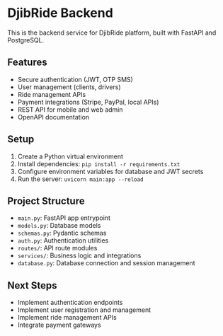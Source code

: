 # DjibRide Backend

This is the backend service for DjibRide platform, built with FastAPI and PostgreSQL.

## Features

- Secure authentication (JWT, OTP SMS)
- User management (clients, drivers)
- Ride management APIs
- Payment integrations (Stripe, PayPal, local APIs)
- REST API for mobile and web admin
- OpenAPI documentation

## Setup

1. Create a Python virtual environment
2. Install dependencies: `pip install -r requirements.txt`
3. Configure environment variables for database and JWT secrets
4. Run the server: `uvicorn main:app --reload`

## Project Structure

- `main.py`: FastAPI app entrypoint
- `models.py`: Database models
- `schemas.py`: Pydantic schemas
- `auth.py`: Authentication utilities
- `routes/`: API route modules
- `services/`: Business logic and integrations
- `database.py`: Database connection and session management

## Next Steps

- Implement authentication endpoints
- Implement user registration and management
- Implement ride management APIs
- Integrate payment gateways
